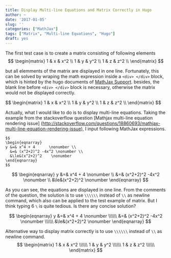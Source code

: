 ```yaml
---
title: Display Multi-line Equations and Matrix Correctly in Hugo
author: ~
date: '2017-01-05'
slug: ''
categories: ["MathJax"]
tags: ["Matrix", "Multi-line Equations", "Hugo"]
draft: yes
---
```


The first test case is to create a matrix consisting of following elements
$$
\begin{matrix}
  1 & x & x^2 \\
  1 & y & y^2 \\
  1 & z & z^2 \\
\end{matrix}
$$

but all elemments of the matrix are displayed in one line. Fortunately, this can be solved by wraping the math expression inside a `<div> </div>` block, which is hinted by the hugo documents of [MathJax Support](https://gohugo.io/tutorials/mathjax/). besides, the blank line before `<div> </div>` block is necessary, otherwise the matrix would not be displayed correctly.

<div>
$$
\begin{matrix}
  1 & x & x^2 \\
  1 & y & y^2 \\
  1 & z & z^2 \\
\end{matrix}
$$
</div>

Actually, what I would like to do is to display multi-line equations. Taking the example from the stackoverflow question [Mathjax multi-line equation rendering issue] (http://stackoverflow.com/questions/18860693/mathjax-multi-line-equation-rendering-issue), I input following MathJax expressions.
```
$$
\begin{eqnarray} 
y &=& x^4 + 4      \nonumber \\
  &=& (x^2+2)^2 -4x^2 \nonumber \\
  &\le&(x^2+2)^2    \nonumber
\end{eqnarray} 
$$
```

$$
\begin{eqnarray} 
y &=& x^4 + 4      \nonumber \\
  &=& (x^2+2)^2 -4x^2 \nonumber \\
  &\le&(x^2+2)^2    \nonumber
\end{eqnarray} 
$$

As you can see, the equations are displayed in one line. From the comments of the question, the solution is to use `\\\\\\` instead of `\\` as newline command, which also can be applied to the test example of matrix. But I think typing 6 `\` is quite tedious. Is there any concise solution?

$$
\begin{eqnarray} 
y &=& x^4 + 4      \nonumber \\\\\\
  &=& (x^2+2)^2 -4x^2 \nonumber \\\\\\
  &\le&(x^2+2)^2    \nonumber
\end{eqnarray} 
$$

Alternative way to display matrix correctly is to use `\\\\\\` instead of `\\` as newline command.
$$
\begin{matrix}
  1 & x & x^2 \\\\\\
  1 & y & y^2 \\\\\\
  1 & z & z^2 \\\\\\
\end{matrix}
$$